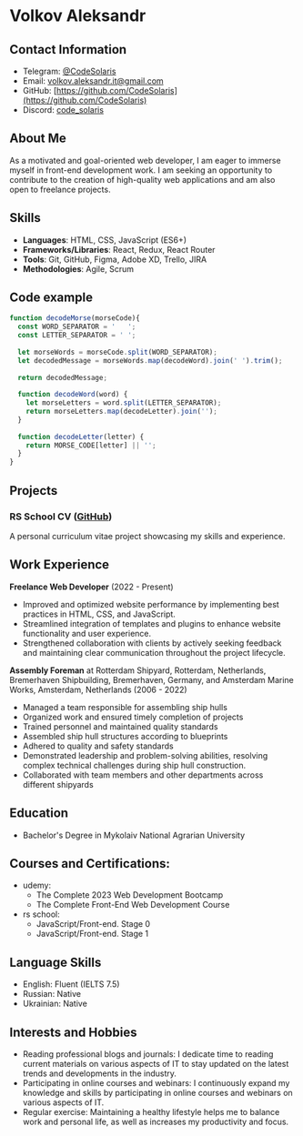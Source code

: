 # Volkov Aleksandr

## Contact Information

- Telegram: [@CodeSolaris](https://t.me/CodeSolaris)
- Email: [volkov.aleksandr.it@gmail.com](mailto:volkov.aleksandr.it@gmail.com)
- GitHub: [https://github.com/CodeSolaris](https://github.com/CodeSolaris)
- Discord: [code_solaris](https://discordapp.com/users/531421038261567488/)


## About Me

As a motivated and goal-oriented web developer, I am eager to immerse myself in front-end development work. I am seeking an opportunity to contribute to the creation of high-quality web applications and am also open to freelance projects.



## Skills

- **Languages**: HTML, CSS, JavaScript (ES6+)
- **Frameworks/Libraries**: React, Redux, React Router
- **Tools**: Git, GitHub, Figma, Adobe XD, Trello, JIRA
- **Methodologies**: Agile, Scrum

## Code example

```js
function decodeMorse(morseCode){
  const WORD_SEPARATOR = '   ';
  const LETTER_SEPARATOR = ' ';
  
  let morseWords = morseCode.split(WORD_SEPARATOR);
  let decodedMessage = morseWords.map(decodeWord).join(' ').trim();
  
  return decodedMessage;
  
  function decodeWord(word) {
    let morseLetters = word.split(LETTER_SEPARATOR);
    return morseLetters.map(decodeLetter).join('');
  }
  
  function decodeLetter(letter) {
    return MORSE_CODE[letter] || '';
  }
}
```

## Projects

### RS School CV ([GitHub](https://github.com/codesolaris/rsschool-cv))
A personal curriculum vitae project showcasing my skills and experience.


## Work Experience

**Freelance Web Developer** (2022 - Present)

- Improved and optimized website performance by implementing best practices in HTML, CSS, and JavaScript.
- Streamlined integration of templates and plugins to enhance website functionality and user experience.
- Strengthened collaboration with clients by actively seeking feedback and maintaining clear communication throughout the project lifecycle.





**Assembly Foreman** at Rotterdam Shipyard, Rotterdam, Netherlands, Bremerhaven Shipbuilding, Bremerhaven, Germany, and Amsterdam Marine Works, Amsterdam, Netherlands (2006 - 2022)
- Managed a team responsible for assembling ship hulls
- Organized work and ensured timely completion of projects
- Trained personnel and maintained quality standards
- Assembled ship hull structures according to blueprints  
- Adhered to quality and safety standards
- Demonstrated leadership and problem-solving abilities, resolving complex technical challenges during ship hull construction.
- Collaborated with team members and other departments across different shipyards




## Education

- Bachelor's Degree in Mykolaiv National Agrarian University

## Courses and Certifications:
- udemy: 
  - The Complete 2023 Web Development Bootcamp
  - The Complete Front-End Web Development Course
- rs school:
  - JavaScript/Front-end. Stage 0
  - JavaScript/Front-end. Stage 1
  
## Language Skills
- English: Fluent (IELTS 7.5)
- Russian: Native
- Ukrainian: Native


## Interests and Hobbies

- Reading professional blogs and journals: I dedicate time to reading current materials on various aspects of IT to stay updated on the latest trends and developments in the industry.
- Participating in online courses and webinars: I continuously expand my knowledge and skills by participating in online courses and webinars on various aspects of IT.
- Regular exercise: Maintaining a healthy lifestyle helps me to balance work and personal life, as well as increases my productivity and focus.
